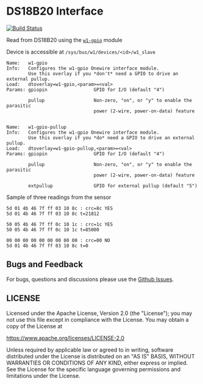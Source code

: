 DS18B20 Interface
==========================
[![Build Status](https://travis-ci.org/jw3/DS18b20.svg?branch=master)](https://travis-ci.org/jw3/DS18B20)

Read from DS18B20 using the [`w1-gpio`](https://github.com/raspberrypi/firmware/tree/master/boot/overlays) module

Device is accessible at `/sys/bus/w1/devices/<id>/w1_slave`


```
Name:   w1-gpio
Info:   Configures the w1-gpio Onewire interface module.
        Use this overlay if you *don't* need a GPIO to drive an external pullup.
Load:   dtoverlay=w1-gpio,<param>=<val>
Params: gpiopin                 GPIO for I/O (default "4")

        pullup                  Non-zero, "on", or "y" to enable the parasitic
                                power (2-wire, power-on-data) feature


Name:   w1-gpio-pullup
Info:   Configures the w1-gpio Onewire interface module.
        Use this overlay if you *do* need a GPIO to drive an external pullup.
Load:   dtoverlay=w1-gpio-pullup,<param>=<val>
Params: gpiopin                 GPIO for I/O (default "4")

        pullup                  Non-zero, "on", or "y" to enable the parasitic
                                power (2-wire, power-on-data) feature

        extpullup               GPIO for external pullup (default "5")

```


Sample of three readings from the sensor

```
5d 01 4b 46 7f ff 03 10 8c : crc=8c YES
5d 01 4b 46 7f ff 03 10 8c t=21812
```

```
50 05 4b 46 7f ff 0c 10 1c : crc=1c YES
50 05 4b 46 7f ff 0c 10 1c t=85000
```

```
00 00 00 00 00 00 00 00 00 : crc=00 NO
5d 01 4b 46 7f ff 03 10 8c t=0
```

## Bugs and Feedback

For bugs, questions and discussions please use the [Github Issues](https://github.com/jw3/DS18B20/issues).

## LICENSE

Licensed under the Apache License, Version 2.0 (the "License");
you may not use this file except in compliance with the License.
You may obtain a copy of the License at

<https://www.apache.org/licenses/LICENSE-2.0>

Unless required by applicable law or agreed to in writing, software
distributed under the License is distributed on an "AS IS" BASIS,
WITHOUT WARRANTIES OR CONDITIONS OF ANY KIND, either express or implied.
See the License for the specific language governing permissions and
limitations under the License.
